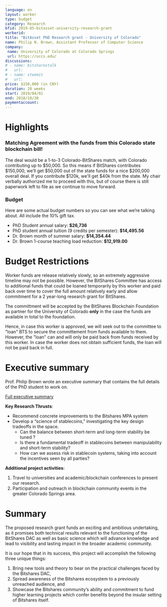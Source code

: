 ```yaml
---
language: en
layout: worker
type: budget
category: Research
bfid: 2019-05-bitasset-university-research-grant
workerid:
title: "BitAsset PhD Research grant - University of Colorado"
name: Philip N. Brown, Assistant Professor of Computer Science
company:
 name: University of Colorado at Colorado Springs
 url: https://uccs.edu/
discussions:
# - name: bitsharestalk
#   url: 
# - name: steemit
#   url:
price: $150,000 (in CNY)
duration: 20 weeks
start: 2019/04/01
end: 2018/10/30
paymentaccount:
---
```


# Highlights

### **Matching Agreement** with the funds from this **Colorado state blockchain bill**!

The deal would be a 1-to-3 Colorado-BitShares match, with Colorado
contributing up to $50,000. So this means if BitShares contributes
$150,000, we’ll get $50,000 out of the state funds for a nice $200,000
overall deal. If you contribute $120k, we'll get $40k from the state. My
chair verbally authorized me to proceed with this, but of course there
is still paperwork left to file as we continue to move forward.

### Budget

Here are some actual budget numbers so you can see what we’re talking
about. All include the 10% gift tax.

* PhD Student annual salary: **$26,736**
* PhD student annual tuition (9 credits per semester): **$14,495.56**
* Dr. Brown month of summer salary: **$14,354.44**
* Dr. Brown 1-course teaching load reduction: **$12,919.00**

# Budget Restrictions

Worker funds are release relatively slowly, so an extremely aggressive
timeline may not be possible. However, the BitShares Committee has
access to additional funds that could be loaned temporarily by this
worker and paid back over time to cover the full amount relatively early
and allow commitment for a 2 year-long research grant for BitShares.

The committment will be accepted by the BitShares Blockchain Foundation
as partner for the University of Colorado **only** in the case the funds
are available in total to the foundation.

Hence, in case this worker is approved, we will seek out to the
committee to "loan" BTS to secure the committement from funds available to
them. However, the "loan" can and will only be paid back from funds
received by this worker. In case the worker does not obtain sufficient
funds, the loan will not be paid back in full.

# Executive summary

Prof. Philip Brown wrote an executive summary that contains the full
details of the PhD student to work on.

[Full executive summary](https://github.com/bitshares-foundation/bitshares.foundation/tree/uccs.edu/_workers/2019-05-bitasset-university-research-grant/executive-summary.pdf)

**Key Research Thrusts**:

* Recommend concrete improvements to the Bitshares MPA system
* Develop a “science of stablecoins,” investigating the key design tradeoffs in the space.
  * Can the balance between short-term and long-term stability be tuned ?
  * Is there a fundamental tradeoff in stablecoins between manipulability and short-term stability?
  * How can we assess risk in stablecoin systems, taking into account the incentives seen by all parties?

**Additional project activities**:
1. Travel to universities and academic/blockchain conferences to present our research.
2. Participation and outreach in blockchain community events in the greater Colorado Springs area.

# Summary

The proposed research grant funds an exciting and ambitious undertaking,
as it promises both technical results relevant to the functioning of the
BitShares DAC as well as basic science which will advance knowledge and
lead to visibility and lasting impact in the broader academic community.

It is our hope that in its success, this project will accomplish the
following three unique things:

1. Bring new tools and theory to bear on the practical challenges faced by the Bitshares DAC,
2. Spread awareness of the Bitshares ecosystem to a previously unreached audience, and
3. Showcase the Bitshares community’s ability and commitment to fund
   higher learning projects which confer benefits beyond the insular
   setting of Bitshares itself.
